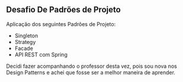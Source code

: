 ## Desafio De Padrões de Projeto

Aplicação dos seguintes Padrões de Projeto:
- Singleton
- Strategy
- Facade
- API REST com Spring

Decidi fazer acompanhando o professor desta vez, pois sou nova nos Design Patterns e achei que fosse ser a melhor maneira de aprender.